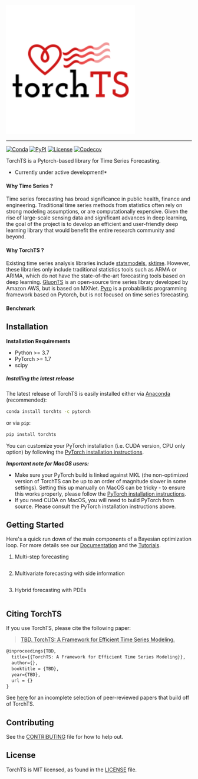 <a href="https://torchts.ai">
  <img width="350" src="./docs/source/_static/images/torchTS_logo.png" alt="TorchTS Logo" />
</a>

<hr/>

[![Conda](https://img.shields.io/conda/v/pytorch/torchts.svg)](https://anaconda.org/pytorch/torchts)
[![PyPI](https://img.shields.io/pypi/v/torchts.svg)](https://pypi.org/project/torchts)
[![License](https://img.shields.io/badge/license-MIT-green.svg)](LICENSE)
[![Codecov](https://img.shields.io/codecov/c/github/pytorch/torchts.svg)](https://codecov.io/github/pytorch/torchts)

TorchTS is a Pytorch-based library for Time Series Forecasting.

* Currently under active development!*

#### Why Time Series ?
Time series forecasting has broad significance in public health, finance and engineering. Traditional time series methods from statistics often rely on strong modeling assumptions, or are computationally expensive.  Given the rise of large-scale sensing data and significant advances in deep learning, the goal of the project is to develop an efficient and user-friendly deep learning library that would benefit the entire research community and beyond.

#### Why TorchTS ?
Existing time series analysis libraries include [statsmodels](https://www.statsmodels.org/stable/index.html),  [sktime](https://github.com/alan-turing-institute/sktime). However, these libraries only include traditional statistics tools such as ARMA or ARIMA, which do not have the state-of-the-art forecasting tools based on deep learning. [GluonTS](https://ts.gluon.ai/) is an open-source time series library developed by Amazon AWS, but is based on MXNet. [Pyro](https://pyro.ai/) is a probabilistic programming framework based on Pytorch, but is not focused on time series forecasting.

#### Benchmark


## Installation

**Installation Requirements**
- Python >= 3.7
- PyTorch >= 1.7
- scipy


##### Installing the latest release

The latest release of TorchTS is easily installed either via
[Anaconda](https://www.anaconda.com/distribution/#download-section) (recommended):
```bash
conda install torchts -c pytorch
```
or via `pip`:
```bash
pip install torchts
```

You can customize your PyTorch installation (i.e. CUDA version, CPU only option)
by following the [PyTorch installation instructions](https://pytorch.org/get-started/locally/).

***Important note for MacOS users:***
* Make sure your PyTorch build is linked against MKL (the non-optimized version
  of TorchTS can be up to an order of magnitude slower in some settings).
  Setting this up manually on MacOS can be tricky - to ensure this works properly,
  please follow the [PyTorch installation instructions](https://pytorch.org/get-started/locally/).
* If you need CUDA on MacOS, you will need to build PyTorch from source. Please
  consult the PyTorch installation instructions above.


## Getting Started

Here's a quick run down of the main components of a Bayesian optimization loop.
For more details see our [Documentation](https://torchts.ai/docs/introduction) and the
[Tutorials](https://torchts.ai/tutorials).

1. Multi-step forecasting
  ```python

  ```

2. Multivariate forecasting with side information
  ```python

  ```

3. Hybrid forecasting with PDEs
  ```python

  ```


## Citing TorchTS

If you use TorchTS, please cite the following paper:
> [TBD. TorchTS: A Framework for Efficient Time Series Modeling.](TBD)

```
@inproceedings{TBD,
  title={{TorchTS: A Framework for Efficient Time Series Modeling}},
  author={},
  booktitle = {TBD},
  year={TBD},
  url = {}
}
```

See [here](https://torchts.ai/docs/papers) for an incomplete selection of peer-reviewed papers that build off of TorchTS.


## Contributing
See the [CONTRIBUTING](CONTRIBUTING.md) file for how to help out.


## License
TorchTS is MIT licensed, as found in the [LICENSE](LICENSE) file.

